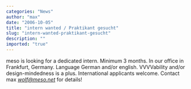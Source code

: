 ```yaml
---
categories: "News"
author: "max"
date: "2006-10-05"
title: "intern wanted / Praktikant gesucht"
slug: "intern-wanted-praktikant-gesucht"
description: ""
imported: "true"
---
```



meso is looking for a dedicated intern. Minimum 3 months. In our office in Frankfurt, Germany. Language German and/or english. VVVVability and/or design-mindedness is a plus. International applicants welcome. Contact max *wolf@meso.net* for details!